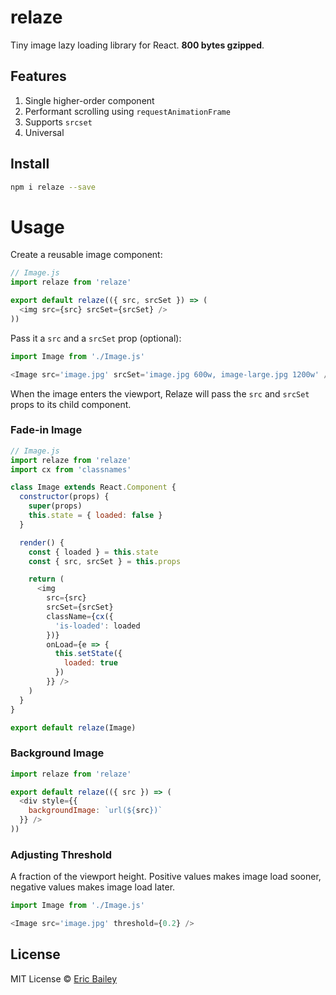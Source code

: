 # relaze
Tiny image lazy loading library for React. **800 bytes gzipped**.

## Features
1. Single higher-order component
1. Performant scrolling using `requestAnimationFrame`
2. Supports `srcset`
4. Universal

## Install
```bash
npm i relaze --save
```

# Usage
Create a reusable image component:
```javascript
// Image.js
import relaze from 'relaze'

export default relaze(({ src, srcSet }) => (
  <img src={src} srcSet={srcSet} />
))
```
Pass it a `src` and a `srcSet` prop (optional):
```javascript
import Image from './Image.js'

<Image src='image.jpg' srcSet='image.jpg 600w, image-large.jpg 1200w' />
```
When the image enters the viewport, Relaze will pass the `src` and `srcSet`
props to its child component.

### Fade-in Image
```javascript
// Image.js
import relaze from 'relaze'
import cx from 'classnames'

class Image extends React.Component {
  constructor(props) {
    super(props)
    this.state = { loaded: false }
  }

  render() {
    const { loaded } = this.state
    const { src, srcSet } = this.props

    return (
      <img
        src={src}
        srcSet={srcSet}
        className={cx({
          'is-loaded': loaded
        })}
        onLoad={e => {
          this.setState({
            loaded: true
          })
        }} />
    )
  }
}

export default relaze(Image)
```
### Background Image
```javascript
import relaze from 'relaze'

export default relaze(({ src }) => (
  <div style={{
    backgroundImage: `url(${src})`
  }} />
))
```
### Adjusting Threshold
A fraction of the viewport height. Positive values makes image load sooner, negative values makes image load later.
```javascript
import Image from './Image.js'

<Image src='image.jpg' threshold={0.2} />
```

## License
MIT License © [Eric Bailey](https://estrattonbailey.com)
